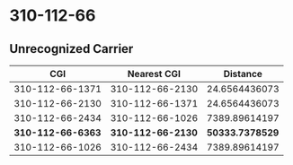 # 310-112-66
## Unrecognized Carrier


| CGI | Nearest CGI | Distance |
|-----|-------------|----------|
| 310-112-66-1371 | 310-112-66-2130 | 24.6564436073 |
| 310-112-66-2130 | 310-112-66-1371 | 24.6564436073 |
| 310-112-66-2434 | 310-112-66-1026 | 7389.89614197 |
| **310-112-66-6363** | **310-112-66-2130** | **50333.7378529** |
| 310-112-66-1026 | 310-112-66-2434 | 7389.89614197 |
